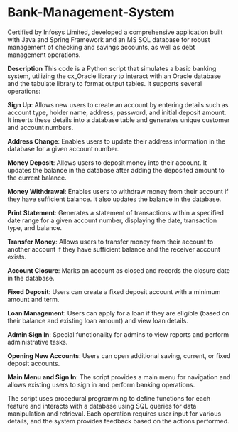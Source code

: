 # Bank-Management-System
Certified by Infosys Limited, developed a comprehensive application built with Java and Spring Framework and an MS SQL database for robust management of checking and savings accounts, as well as debt management operations.


**Description**
This code is a Python script that simulates a basic banking system, utilizing the cx_Oracle library to interact with an Oracle database and the tabulate library to format output tables. It supports several operations:

**Sign Up**: Allows new users to create an account by entering details such as account type, holder name, address, password, and initial deposit amount. It inserts these details into a database table and generates unique customer and account numbers.

**Address Change**: Enables users to update their address information in the database for a given account number.

**Money Deposit**: Allows users to deposit money into their account. It updates the balance in the database after adding the deposited amount to the current balance.

**Money Withdrawal**: Enables users to withdraw money from their account if they have sufficient balance. It also updates the balance in the database.

**Print Statement**: Generates a statement of transactions within a specified date range for a given account number, displaying the date, transaction type, and balance.

**Transfer Money**: Allows users to transfer money from their account to another account if they have sufficient balance and the receiver account exists.

**Account Closure**: Marks an account as closed and records the closure date in the database.

**Fixed Deposit**: Users can create a fixed deposit account with a minimum amount and term.

**Loan Management**: Users can apply for a loan if they are eligible (based on their balance and existing loan amount) and view loan details.

**Admin Sign In**: Special functionality for admins to view reports and perform administrative tasks.

**Opening New Accounts**: Users can open additional saving, current, or fixed deposit accounts.

**Main Menu and Sign In**: The script provides a main menu for navigation and allows existing users to sign in and perform banking operations.

The script uses procedural programming to define functions for each feature and interacts with a database using SQL queries for data manipulation and retrieval. Each operation requires user input for various details, and the system provides feedback based on the actions performed.
